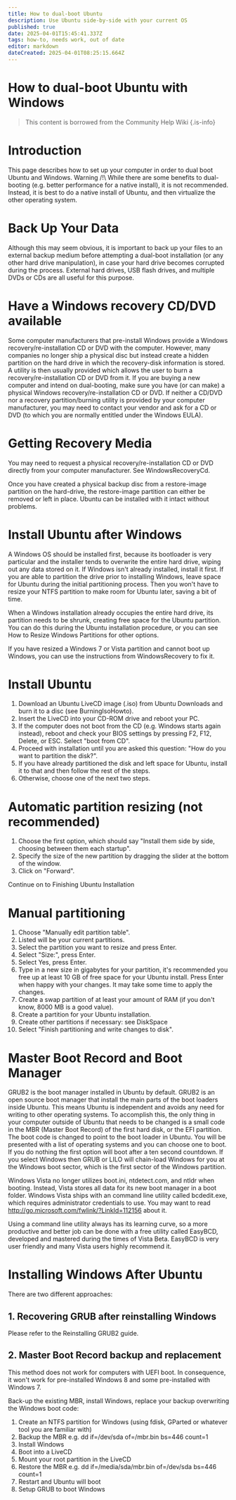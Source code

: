 ```yaml
---
title: How to dual-boot Ubuntu
description: Use Ubuntu side-by-side with your current OS
published: true
date: 2025-04-01T15:45:41.337Z
tags: how-to, needs work, out of date
editor: markdown
dateCreated: 2025-04-01T08:25:15.664Z
---
```


# How to dual-boot Ubuntu with Windows

> This content is borrowed from the Community Help Wiki
{.is-info}

# Introduction

This page describes how to set up your computer in order to dual boot Ubuntu and Windows. Warning /!\ While there are some benefits to dual-booting (e.g. better performance for a native install), it is not recommended. Instead, it is best to do a native install of Ubuntu, and then virtualize the other operating system.

# Back Up Your Data

Although this may seem obvious, it is important to back up your files to an external backup medium before attempting a dual-boot installation (or any other hard drive manipulation), in case your hard drive becomes corrupted during the process. External hard drives, USB flash drives, and multiple DVDs or CDs are all useful for this purpose.

# Have a Windows recovery CD/DVD available

Some computer manufacturers that pre-install Windows provide a Windows recovery/re-installation CD or DVD with the computer. However, many companies no longer ship a physical disc but instead create a hidden partition on the hard drive in which the recovery-disk information is stored. A utility is then usually provided which allows the user to burn a recovery/re-installation CD or DVD from it. If you are buying a new computer and intend on dual-booting, make sure you have (or can make) a physical Windows recovery/re-installation CD or DVD. If neither a CD/DVD nor a recovery partition/burning utility is provided by your computer manufacturer, you may need to contact your vendor and ask for a CD or DVD (to which you are normally entitled under the Windows EULA).

# Getting Recovery Media

You may need to request a physical recovery/re-installation CD or DVD directly from your computer manufacturer. See WindowsRecoveryCd.

Once you have created a physical backup disc from a restore-image partition on the hard-drive, the restore-image partition can either be removed or left in place. Ubuntu can be installed with it intact without problems.

# Install Ubuntu after Windows

A Windows OS should be installed first, because its bootloader is very particular and the installer tends to overwrite the entire hard drive, wiping out any data stored on it. If Windows isn't already installed, install it first. If you are able to partition the drive prior to installing Windows, leave space for Ubuntu during the initial partitioning process. Then you won't have to resize your NTFS partition to make room for Ubuntu later, saving a bit of time.

When a Windows installation already occupies the entire hard drive, its partition needs to be shrunk, creating free space for the Ubuntu partition. You can do this during the Ubuntu installation procedure, or you can see How to Resize Windows Partitions for other options.

If you have resized a Windows 7 or Vista partition and cannot boot up Windows, you can use the instructions from WindowsRecovery to fix it.

# Install Ubuntu

1. Download an Ubuntu LiveCD image (.iso) from Ubuntu Downloads and burn it to a disc (see BurningIsoHowto).
2. Insert the LiveCD into your CD-ROM drive and reboot your PC.
3. If the computer does not boot from the CD (e.g. Windows starts again instead), reboot and check your BIOS settings by pressing F2, F12, Delete, or ESC. Select "boot from CD".
4. Proceed with installation until you are asked this question: "How do you want to partition the disk?".
5. If you have already partitioned the disk and left space for Ubuntu, install it to that and then follow the rest of the steps.
6. Otherwise, choose one of the next two steps. 

# Automatic partition resizing (not recommended)

1. Choose the first option, which should say "Install them side by side, choosing between them each startup".
2. Specify the size of the new partition by dragging the slider at the bottom of the window.
3. Click on "Forward".

Continue on to Finishing Ubuntu Installation 

# Manual partitioning

1. Choose "Manually edit partition table".
2. Listed will be your current partitions.
3. Select the partition you want to resize and press Enter.
4. Select "Size:", press Enter.
5. Select Yes, press Enter.
6. Type in a new size in gigabytes for your partition, it's recommended you free up at least 10 GB of free space for your Ubuntu install. Press Enter when happy with your changes. It may take some time to apply the changes.
7. Create a swap partition of at least your amount of RAM (if you don't know, 8000 MB is a good value).
8. Create a partition for your Ubuntu installation.
9. Create other partitions if necessary: see DiskSpace
10. Select "Finish partitioning and write changes to disk". 

# Master Boot Record and Boot Manager

GRUB2 is the boot manager installed in Ubuntu by default. GRUB2 is an open source boot manager that install the main parts of the boot loaders inside Ubuntu. This means Ubuntu is independent and avoids any need for writing to other operating systems. To accomplish this, the only thing in your computer outside of Ubuntu that needs to be changed is a small code in the MBR (Master Boot Record) of the first hard disk, or the EFI partition. The boot code is changed to point to the boot loader in Ubuntu. You will be presented with a list of operating systems and you can choose one to boot. If you do nothing the first option will boot after a ten second countdown. If you select Windows then GRUB or LILO will chain-load Windows for you at the Windows boot sector, which is the first sector of the Windows partition.

Windows Vista no longer utilizes boot.ini, ntdetect.com, and ntldr when booting. Instead, Vista stores all data for its new boot manager in a boot folder. Windows Vista ships with an command line utility called bcdedit.exe, which requires administrator credentials to use. You may want to read http://go.microsoft.com/fwlink/?LinkId=112156 about it.

Using a command line utility always has its learning curve, so a more productive and better job can be done with a free utility called EasyBCD, developed and mastered during the times of Vista Beta. EasyBCD is very user friendly and many Vista users highly recommend it.

# Installing Windows After Ubuntu

There are two different approaches:

## 1. Recovering GRUB after reinstalling Windows

Please refer to the Reinstalling GRUB2 guide.

## 2. Master Boot Record backup and replacement

This method does not work for computers with UEFI boot. In consequence, it won't work for pre-installed Windows 8 and some pre-installed with Windows 7.

Back-up the existing MBR, install Windows, replace your backup overwriting the Windows boot code:

1. Create an NTFS partition for Windows (using fdisk, GParted or whatever tool you are familiar with)
2. Backup the MBR e.g. dd if=/dev/sda of=/mbr.bin bs=446 count=1
3. Install Windows
4. Boot into a LiveCD
5. Mount your root partition in the LiveCD
6. Restore the MBR e.g. dd if=/media/sda/mbr.bin of=/dev/sda bs=446 count=1
7. Restart and Ubuntu will boot
8. Setup GRUB to boot Windows 